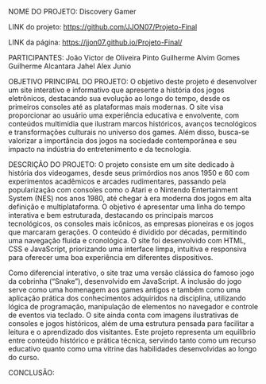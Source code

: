NOME DO PROJETO: Discovery Gamer

LINK do projeto: https://github.com/JJON07/Projeto-Final

LINK da página: https://jjon07.github.io/Projeto-Final/

PARTICIPANTES:
João Victor de Oliveira Pinto
Guilherme Alvim Gomes
Guilherme Alcantara Jahel
Alex Junio

OBJETIVO PRINCIPAL DO PROJETO:
O objetivo deste projeto é desenvolver um site interativo e informativo que 
apresente a história dos jogos eletrônicos, destacando sua evolução ao longo 
do tempo, desde os primeiros consoles até as plataformas mais modernas. 
O site visa proporcionar ao usuário uma experiência educativa e envolvente, 
com conteúdos multimídia que ilustram marcos históricos, avanços 
tecnológicos e transformações culturais no universo dos games. 
Além disso, busca-se valorizar a importância dos jogos na sociedade 
contemporânea e seu impacto na indústria do entretenimento e da tecnologia.

DESCRIÇÃO DO PROJETO:
O projeto consiste em um site dedicado à história dos videogames, desde seus primórdios nos anos 1950 e 60 com experimentos acadêmicos e arcades 
rudimentares, passando pela popularização com consoles como o Atari e o Nintendo Entertainment System (NES) nos anos 1980, até chegar à era moderna 
dos jogos em alta definição e multiplataforma. O objetivo é apresentar uma linha do tempo interativa e bem estruturada, destacando os principais marcos 
tecnológicos, os consoles mais icônicos, as empresas pioneiras e os jogos que marcaram gerações. O conteúdo é dividido por décadas, permitindo uma 
navegação fluida e cronológica. O site foi desenvolvido com HTML, CSS e JavaScript, priorizando uma interface limpa, intuitiva e responsiva para oferecer 
uma boa experiência em diferentes dispositivos.
 
Como diferencial interativo, o site traz uma versão clássica do famoso jogo da cobrinha (“Snake”), desenvolvido em JavaScript. A inclusão do jogo serve 
como uma homenagem aos games antigos e também como uma aplicação prática dos conhecimentos adquiridos na disciplina, utilizando lógica de programação,
manipulação de elementos no navegador e controle de eventos via teclado. O site ainda conta com imagens ilustrativas de consoles e jogos históricos, 
além de uma estrutura pensada para facilitar a leitura e o aprendizado dos visitantes. Este projeto representa um equilíbrio entre conteúdo histórico 
e prática técnica, servindo tanto como um recurso educativo quanto como uma vitrine das habilidades desenvolvidas ao longo do curso.

CONCLUSÃO:
